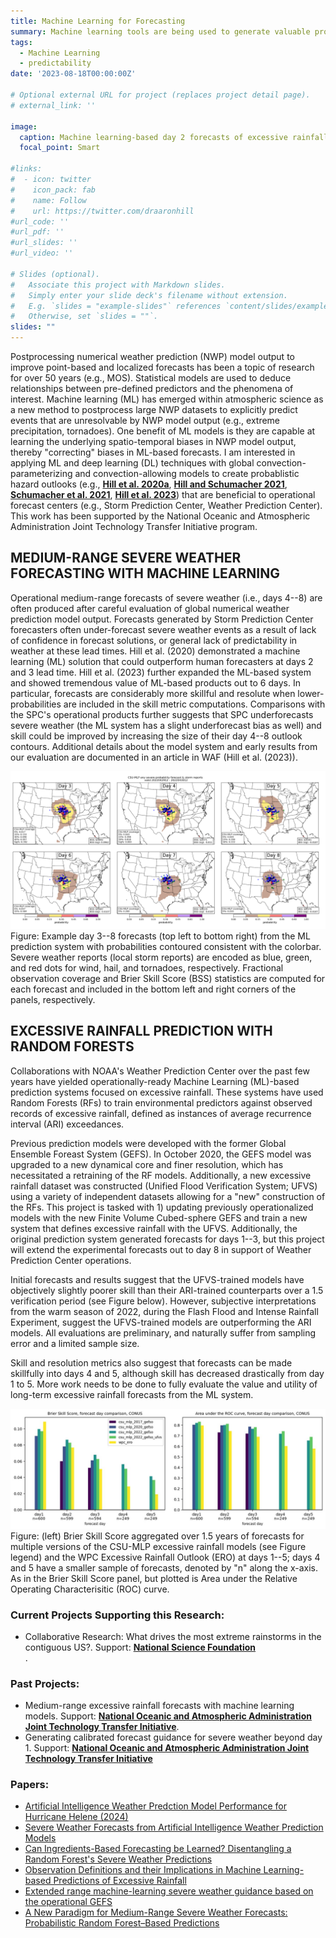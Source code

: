 ```yaml
---
title: Machine Learning for Forecasting
summary: Machine learning tools are being used to generate valuable products that aid operational forecasting
tags:
  - Machine Learning
  - predictability
date: '2023-08-18T00:00:00Z'

# Optional external URL for project (replaces project detail page).
# external_link: ''

image:
  caption: Machine learning-based day 2 forecasts of excessive rainfall associated with Hurricane Ida with overlapping observations
  focal_point: Smart

#links:
#  - icon: twitter
#    icon_pack: fab
#    name: Follow
#    url: https://twitter.com/draaronhill
#url_code: ''
#url_pdf: ''
#url_slides: ''
#url_video: ''

# Slides (optional).
#   Associate this project with Markdown slides.
#   Simply enter your slide deck's filename without extension.
#   E.g. `slides = "example-slides"` references `content/slides/example-slides.md`.
#   Otherwise, set `slides = ""`.
slides: ""
---
```


Postprocessing numerical weather prediction (NWP) model output to improve point-based and localized forecasts has been a topic of research for over 50 years (e.g., MOS). Statistical models are used to deduce relationships between pre-defined predictors and the phenomena of interest. Machine learning (ML) has emerged within atmospheric science as a new method to postprocess large NWP datasets to explicitly predict events that are unresolvable by NWP model output (e.g., extreme precipitation, tornadoes). One benefit of ML models is they are capable at learning the underlying spatio-temporal biases in NWP model output, thereby "correcting" biases in ML-based forecasts. I am interested in applying ML and deep learning (DL) techniques with global convection-parameterizing and convection-allowing models to create probablistic hazard outlooks (e.g., <a href="http://journals.ametsoc.org/doi/pdf/10.1175/MWR-D-19-0344.1"><b>Hill et al. 2020a</b></a>, <a href="https://doi.org/10.1175/WAF-D-21-0026.1"><b>Hill and Schumacher 2021</b></a>, <a href="https://doi.org/10.1175/BAMS-D-20-0186.1"><b>Schumacher et al. 2021</b></a>, <a href="https://doi.org/10.1175/WAF-D-22-0143.1"><b>Hill et al. 2023</b></a>) that are beneficial to operational forecast centers (e.g., Storm Prediction Center, Weather Prediction Center). This work has been supported by the National Oceanic and Atmospheric Administration Joint Technology Transfer Initiative program.

<h2>MEDIUM-RANGE SEVERE WEATHER FORECASTING WITH MACHINE LEARNING</h2>

Operational medium-range forecasts of severe weather (i.e., days 4--8) are often produced after careful evaluation of global numerical weather prediction model output. Forecasts generated by Storm Prediction Center forecasters often under-forecast severe weather events as a result of lack of confidence in forecast solutions, or general lack of predictability in weather at these lead times. Hill et al. (2020) demonstrated a machine learning (ML) solution that could outperform human forecasters at days 2 and 3 lead time. Hill et al. (2023) further expanded the ML-based system and showed tremendous value of ML-based products out to 6 days. In particular, forecasts are considerably more skillful and resolute when lower-probabilities are included in the skill metric computations. Comparisons with the SPC's operational products further suggests that SPC underforecasts severe weather (the ML system has a slight underforecast bias as well) and skill could be improved by increasing the size of their day 4--8 outlook contours. Additional details about the model system and early results from our evaluation are documented in an article in WAF (Hill et al. (2023)).

<img src="mr_forecast.png" alt="Medium Range Forecast">
Figure: Example day 3--8 forecasts (top left to bottom right) from the ML prediction system with probabilities contoured consistent with the colorbar. Severe weather reports (local storm reports) are encoded as blue, green, and red dots for wind, hail, and tornadoes, respectively. Fractional observation coverage and Brier Skill Score (BSS) statistics are computed for each forecast and included in the bottom left and right corners of the panels, respectively.

<h2>EXCESSIVE RAINFALL PREDICTION WITH RANDOM FORESTS</h2>

Collaborations with NOAA's Weather Prediction Center over the past few years have yielded operationally-ready Machine Learning (ML)-based prediction systems focused on excessive rainfall. These systems have used Random Forests (RFs) to train environmental predictors against observed records of excessive rainfall, defined as instances of average recurrence interval (ARI) exceedances.

Previous prediction models were developed with the former Global Ensemble Foreast System (GEFS). In October 2020, the GEFS model was upgraded to a new dynamical core and finer resolution, which has necessitated a retraining of the RF models. Additionally, a new excessive rainfall dataset was constructed (Unified Flood Verification System; UFVS) using a variety of independent datasets allowing for a "new" construction of the RFs. This project is tasked with 1) updating previously operationalized models with the new Finite Volume Cubed-sphere GEFS and train a new system that defines excessive rainfall with the UFVS. Additionally, the original prediction system generated forecasts for days 1--3, but this project will extend the experimental forecasts out to day 8 in support of Weather Prediction Center operations.

Initial forecasts and results suggest that the UFVS-trained models have objectively slightly poorer skill than their ARI-trained counterparts over a 1.5 verification period (see Figure below). However, subjective interpretations from the warm season of 2022, during the Flash Flood and Intense Rainfall Experiment, suggest the UFVS-trained models are outperforming the ARI models. All evaluations are preliminary, and naturally suffer from sampling error and a limited sample size.

Skill and resolution metrics also suggest that forecasts can be made skillfully into days 4 and 5, although skill has decreased drastically from day 1 to 5. More work needs to be done to fully evaluate the value and utility of long-term excessive rainfall forecasts from the ML system.

<img src="day45_skill.png" alt="Precip Forecast">
Figure: (left) Brier Skill Score aggregated over 1.5 years of forecasts for multiple versions of the CSU-MLP excessive rainfall models (see Figure legend) and the WPC Excessive Rainfall Outlook (ERO) at days 1--5; days 4 and 5 have a smaller sample of forecasts, denoted by "n" along the x-axis. As in the Brier Skill Score panel, but plotted is Area under the Relative Operating Characterisitic (ROC) curve.

<h3>Current Projects Supporting this Research:</h3>
<ul>
<li>Collaborative Research: What drives the most extreme rainstorms in the contiguous
US?. Support: <b><u>National Science Foundation</u></b></li>.
</ul>

<h3>Past Projects:</h3>
<ul>
<li>Medium-range excessive rainfall forecasts with machine learning models. Support: <b><u>National Oceanic and Atmospheric Administration Joint Technology Transfer Initiative</u></b>.</li>

<li>Generating calibrated forecast guidance for severe weather beyond day 1. Support: <b><u>National Oceanic and Atmospheric Administration Joint Technology Transfer Initiative</u></b></li>
</ul>
<h3>Papers:</h3>
<ul>

<li><a href=/publication/helene/>Artificial Intelligence Weather Predction Model Performance for Hurricane Helene (2024)</a></li>

<li><a href=/publication/aimlp/>Severe Weather Forecasts from Artificial Intelligence Weather Prediction Models</a></li>

<li><a href=/publication/mazureketal2024/>Can Ingredients-Based Forecasting be Learned? Disentangling a Random Forest's Severe Weather Predictions</a></li>

<li><a href=/publication/ob_biases/>Observation Definitions and their Implications in Machine Learning-based Predictions of Excessive Rainfall</a></li>

<li><a href=/publication/clark_gefs/>Extended range machine-learning severe weather guidance based on the operational GEFS</a></li>

<li><a href=/publication/csumlp_severe_mr/>A New Paradigm for Medium-Range Severe Weather Forecasts: Probabilistic Random Forest–Based Predictions</a></li>
</ul>
